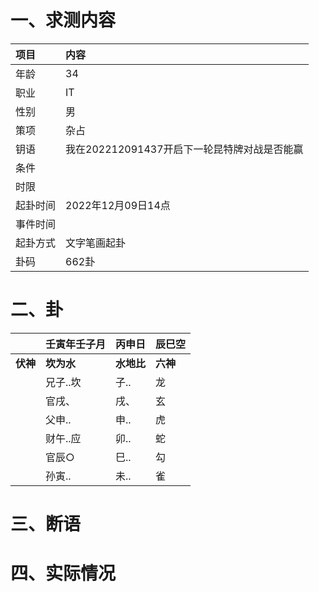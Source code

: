 # 一、求测内容

| 项目     | 内容                                         |
| :------- | :------------------------------------------- |
| 年龄     | 34                                           |
| 职业     | IT                                           |
| 性别     | 男                                           |
| 策项     | 杂占                                         |
| 钥语     | 我在202212091437开启下一轮昆特牌对战是否能赢 |
| 条件     |                                              |
| 时限     |                                              |
| 起卦时间 | 2022年12月09日14点                           |
| 事件时间 |                                              |
| 起卦方式 | 文字笔画起卦                                 |
| 卦码     | 662卦                                        |

# 二、卦

|                | 壬寅年壬子月     | 丙申日           | 辰巳空         |
| :------------- | :--------------- | :--------------- | :------------- |
| **伏神** | **坎为水** | **水地比** | **六神** |
|                | 兄子..坎         | 子..             | 龙             |
|                | 官戌、           | 戌、             | 玄             |
|                | 父申..           | 申..             | 虎             |
|                | 财午..应         | 卯..             | 蛇             |
|                | 官辰○           | 巳..             | 勾             |
|                | 孙寅..           | 未..             | 雀             |

# 三、断语


# 四、实际情况
